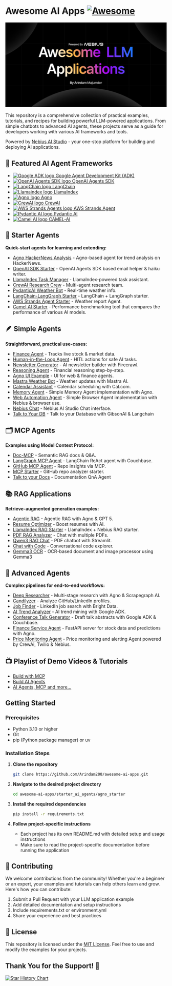 # Awesome AI Apps [![Awesome](https://awesome.re/badge.svg)](https://awesome.re) 

![Banner](/assets/banner.png)

This repository is a comprehensive collection of practical examples, tutorials, and recipes for building powerful LLM-powered applications. From simple chatbots to advanced AI agents, these projects serve as a guide for developers working with various AI frameworks and tools.

Powered by [Nebius AI Studio](https://dub.sh/nebius) - your one-stop platform for building and deploying AI applications.

## 🚀 Featured AI Agent Frameworks

- [<img src="https://raw.githubusercontent.com/google/adk-python/main/assets/agent-development-kit.png" alt="Google ADK logo" width="20" height="20"> Google Agent Development Kit (ADK)](https://google.github.io/adk-docs/)
- [<img src="https://avatars.githubusercontent.com/u/14957082?s=200&v=4" alt="OpenAI Agents SDK logo" width="20" height="20"> OpenAI Agents SDK](https://openai.github.io/openai-agents-python/)
- [<img src="https://cdn.simpleicons.org/langchain" alt="LangChain logo" width="25" height="25"> LangChain ](https://python.langchain.com/)
- [<img src="https://avatars.githubusercontent.com/u/130722866?s=200&v=4" alt="Llamaindex logo" width="20" height="20"> LlamaIndex](https://www.llamaindex.ai/)
- [<img src="https://avatars.githubusercontent.com/u/104874993?s=48&v=4" alt="Agno logo" width="20" height="20"> Agno](https://www.agno.com/)
- [<img src="https://cdn.prod.website-files.com/66cf2bfc3ed15b02da0ca770/66d07240057721394308addd_Logo%20(1).svg" alt="CrewAI logo" width="35" height="25"> CrewAI](https://www.crewai.com/)
- [<img src="https://avatars.githubusercontent.com/u/209155962?s=200&v=4" alt="AWS Strands Agents logo" width="20" height="20"> AWS Strands Agent](https://strandsagents.com/)
- [<img src="https://avatars.githubusercontent.com/u/110818415?s=200&v=4" alt="Pydantic AI logo" width="20" height="20"> Pydantic AI](https://ai.pydantic.dev/)
- [<img src="https://avatars.githubusercontent.com/u/134388954?s=200&v=4" alt="Camel AI logo" width="20" height="20"> CAMEL‑AI](https://www.camel-ai.org/)

## 🧩 Starter Agents

**Quick-start agents for learning and extending:**

- [Agno HackerNews Analysis](starter_ai_agents/agno_starter) - Agno-based agent for trend analysis on HackerNews.
- [OpenAI SDK Starter](starter_ai_agents/openai_agents_sdk) - OpenAI Agents SDK based email helper & haiku writer.
- [LlamaIndex Task Manager](starter_ai_agents/llamaindex_starter) - LlamaIndex-powered task assistant.
- [CrewAI Research Crew](starter_ai_agents/crewai_starter) - Multi-agent research team.
- [PydanticAI Weather Bot](starter_ai_agents/pydantic_starter) - Real-time weather info.
- [LangChain-LangGraph Starter](starter_ai_agents/langchain_langgraph_starter) - LangChain + LangGraph starter.
- [AWS Strands Agent Starter](starter_ai_agents/aws_strands_starter) - Weather report Agent.
- [Camel AI Starter](starter_ai_agents/camel_ai_starter) - Performance benchmarking tool that compares the performance of various AI models.

## 🪶 Simple Agents

**Straightforward, practical use-cases:**

- [Finance Agent](simple_ai_agents/finance_agent) - Tracks live stock & market data.
- [Human-in-the-Loop Agent](simple_ai_agents/human_in_the_loop_agent) - HITL actions for safe AI tasks.
- [Newsletter Generator](simple_ai_agents/newsletter_agent) - AI newsletter builder with Firecrawl.
- [Reasoning Agent](simple_ai_agents/reasoning_agent) - Financial reasoning step-by-step.
- [Agno UI Example](simple_ai_agents/agno_ui_agent) - UI for web & finance agents.
- [Mastra Weather Bot](simple_ai_agents/mastra_ai_weather_agent) - Weather updates with Mastra AI.
- [Calendar Assistant](simple_ai_agents/cal_scheduling_agent) - Calendar scheduling with Cal.com.
- [Memory Agent](simple_ai_agents/memory_agent) - Simple Memory Agent implementation with Agno.
- [Web Automation Agent](simple_ai_agents/browser_agent) - Simple Browser Agent implementation with Nebius & browser use.
- [Nebius Chat](simple_ai_agents/nebius_chat) - Nebius AI Studio Chat interface.
- [Talk to Your DB](simple_ai_agents/talk_to_db) - Talk to your Database with GibsonAI & Langchain

## 🗂️ MCP Agents

**Examples using Model Context Protocol:**

- [Doc-MCP](mcp_ai_agents/doc_mcp) - Semantic RAG docs & Q\&A.
- [LangGraph MCP Agent](mcp_ai_agents/langchain_langgraph_mcp_agent) - LangChain ReAct agent with Couchbase.
- [GitHub MCP Agent](mcp_ai_agents/github_mcp_agent) - Repo insights via MCP.
- [MCP Starter](mcp_ai_agents/mcp_starter) - GitHub repo analyzer starter.
- [Talk to your Docs](mcp_ai_agents/docs_qna_agent) - Documentation QnA Agent

## 📚 RAG Applications

**Retrieve-augmented generation examples:**

- [Agentic RAG](rag_apps/agentic_rag) - Agentic RAG with Agno & GPT 5.
- [Resume Optimizer](rag_apps/resume_optimizer) - Boost resumes with AI.
- [LlamaIndex RAG Starter](rag_apps/llamaIndex_starter) - LlamaIndex + Nebius RAG starter.
- [PDF RAG Analyzer](rag_apps/pdf_rag_analyser) - Chat with multiple PDFs.
- [Qwen3 RAG Chat](rag_apps/qwen3_rag) - PDF chatbot with Streamlit.
- [Chat with Code](rag_apps/chat_with_code) - Conversational code explorer.
- [Gemma3 OCR](rag_apps/gemma_ocr/) - OCR-based document and image processor using Gemma3

## 🔬 Advanced Agents

**Complex pipelines for end-to-end workflows:**

- [Deep Researcher](advance_ai_agents/deep_researcher_agent) - Multi-stage research with Agno & Scrapegraph AI.
- [Candilyzer](advance_ai_agents/candidate_analyser) - Analyze GitHub/LinkedIn profiles.
- [Job Finder](advance_ai_agents/job_finder_agent) - LinkedIn job search with Bright Data.
- [AI Trend Analyzer](advance_ai_agents/trend_analyzer_agent) - AI trend mining with Google ADK.
- [Conference Talk Generator](advance_ai_agents/conference_talk_abstract_generator) - Draft talk abstracts with Google ADK & Couchbase.
- [Finance Service Agent](advance_ai_agents/finance_service_agent) - FastAPI server for stock data and predictions with Agno.
- [Price Monitoring Agent](advance_ai_agents/price_monitoring_agent) - Price monitoring and alerting Agent powered by CrewAi, Twilio & Nebius.
<!-- * [YouTube to Blog](advance_ai_agents/youtube_to_blog_agent) - Auto-blog from YouTube videos. -->

## 📺 Playlist of Demo Videos & Tutorials

- [Build with MCP](https://www.youtube.com/playlist?list=PLMZM1DAlf0Lolxax4L2HS54Me8gn1gkz4)
- [Build AI Agents](https://www.youtube.com/playlist?list=PLMZM1DAlf0LqixhAG9BDk4O_FjqnaogK8)
- [AI Agents, MCP and more...](https://www.youtube.com/playlist?list=PL2ambAOfYA6-LDz0KpVKu9vJKAqhv0KKI)

## Getting Started

### Prerequisites

- Python 3.10 or higher
- Git
- pip (Python package manager) or uv

### Installation Steps

1. **Clone the repository**

   ```bash
   git clone https://github.com/Arindam200/awesome-ai-apps.git
   ```

2. **Navigate to the desired project directory**

   ```bash
   cd awesome-ai-apps/starter_ai_agents/agno_starter
   ```

3. **Install the required dependencies**

   ```bash
   pip install -r requirements.txt
   ```

4. **Follow project-specific instructions**
   - Each project has its own README.md with detailed setup and usage instructions
   - Make sure to read the project-specific documentation before running the application

## 🤝 Contributing

We welcome contributions from the community! Whether you're a beginner or an expert, your examples and tutorials can help others learn and grow. Here's how you can contribute:

1. Submit a Pull Request with your LLM application example
2. Add detailed documentation and setup instructions
3. Include requirements.txt or environment.yml
4. Share your experience and best practices

## 📜 License

This repository is licensed under the [MIT License](./LICENSE). Feel free to use and modify the examples for your projects.

## Thank You for the Support! 🙏

[![Star History Chart](https://api.star-history.com/svg?repos=Arindam200/awesome-ai-apps&type=Date)](https://www.star-history.com/#Arindam200/awesome-ai-apps&Date)
